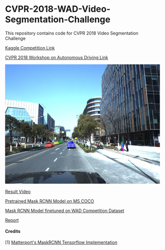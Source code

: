 # CVPR-2018-WAD-Video-Segmentation-Challenge
This repository contains code for CVPR 2018 Video Segmentation Challenge  

[Kaggle Competition Link](https://www.kaggle.com/c/cvpr-2018-autonomous-driving)  

[CVPR 2018 Workshop on Autonomous Driving Link](http://wad.ai/)  

![Result Image](Result_Images/44.jpg)  

[Result Video](https://www.youtube.com/watch?v=nRgVNnI4-AM)

[Pretrained Mask RCNN Model on MS COCO](https://drive.google.com/file/d/1sYdyGKJcpsh1lxEBEq8bPoeqnkq-bRMM/view?usp=sharing)  

[Mask RCNN Model finetuned on WAD Competition Dataset](https://drive.google.com/file/d/1qJh36j-dtNPAd1tmznq885iQ1EFO2p3N/view?usp=sharing)  

[Report](TSOU_RAI_Instance_Level_Object_Segmentation_In_Videos_VIC_Project_Report.pdf)

#### Credits
[1] [Matterport's MaskRCNN Tensorflow Implementation](https://github.com/matterport/Mask_RCNN)  